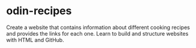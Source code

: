 # odin-recipes
Create a website that contains information about different cooking recipes and provides the links for each one.
Learn to build and structure websites with HTML and GitHub.

